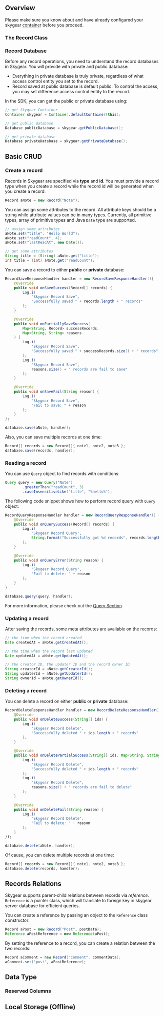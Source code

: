 <a name="overview"></a>
## Overview

Please make sure you know about and have already configured your skygear
[container](/android/guide#setting-up) before you proceed.

<a name="record"></a>
### The Record Class

### Record Database

Before any record operations, you need to understand the record databases in
Skygear. You will provide with private and public database:

- Everything in private database is truly private, regardless of what access
control entity you set to the record.
- Record saved at public database is default public. To control the access, you
may set difference access control entity to the record.

In the SDK, you can get the public or private database using:

```java
// get Skygear Container
Container skygear = Container.defaultContainer(this);

// get public database
Database publicDatabase = skygear.getPublicDatabase();

// get private database
Database privateDatabase = skygear.getPrivateDatabase();
```

<a name="basic-crud"></a>
## Basic CRUD

### Create a record

Records in Skygear are specified via __type__ and __id__. You must provide a record
type when you create a record while the record id will be generated when you
create a record.

```java
Record aNote = new Record("Note");
```

You can assign some attributes to the record. All attribute keys should be a
string while attribute values can be in many types. Currently, all primitive
types, array of primitive types and Java `Date` type are supported.

```java
// assign some attributes
aNote.set("title", "Hello World");
aNote.set("readCount", 4);
aNote.set("lastReadAt", new Date());

// get some attributes
String title = (String) aNote.get("title");
int title = (int) aNote.get("readCount");
```

You can save a record to either __public__ or __private__ database:

```java
RecordSaveResponseHandler handler = new RecordSaveResponseHandler(){
    @Override
    public void onSaveSuccess(Record[] records) {
        Log.i(
            "Skygear Record Save",
            "Successfully saved " + records.length + " records"
        );
    }

    @Override
    public void onPartiallySaveSuccess(
        Map<String, Record> successRecords,
        Map<String, String> reasons
    ) {
        Log.i(
            "Skygear Record Save",
            "Successfully saved " + successRecords.size() + " records"
        );
        Log.i(
            "Skygear Record Save",
            reasons.size() + " records are fail to save"
        );
    }

    @Override
    public void onSaveFail(String reason) {
        Log.i(
            "Skygear Record Save",
            "Fail to save: " + reason
        );
    }
};

database.save(aNote, handler);
```

Also, you can save multiple records at one time:

```java
Record[] records = new Record[]{ note1, note2, note3 };
database.save(records, handler);
```

### Reading a record

You can use `Query` object to find records with conditions:

```java
Query query = new Query("Note")
        .greaterThan("readCount", 3)
        .caseInsensitiveLike("title", "%hello%");
```

The following code snippet shows how to perform record query with `Query` object:

```java
RecordQueryResponseHandler handler = new RecordQueryResponseHandler() {
    @Override
    public void onQuerySuccess(Record[] records) {
        Log.i(
            "Skygear Record Query",
            String.format("Successfully got %d records", records.length)
        );
    }

    @Override
    public void onQueryError(String reason) {
        Log.i(
            "Skygear Record Query",
            "Fail to delete: " + reason
        );
    }
}

database.query(query, handler);

```

For more information, please check out the [Query Section](/android/guide/query)

### Updating a record

After saving the records, some meta attributes are available on the records:

```java
// the time when the record created
Date createdAt = aNote.getCreatedAt();

// the time when the record last updated
Date updatedAt = aNote.getUpdatedAt();

// the creator ID, the updater ID and the record owner ID
String creatorId = aNote.getCreatorId();
String updaterId = aNote.getUpdaterId();
String ownerId = aNote.getOwnerId();
```

### Deleting a record

You can delete a record on either __public__ or __private__ database:

```java
RecordDeleteResponseHandler handler = new RecordDeleteResponseHandler() {
    @Override
    public void onDeleteSuccess(String[] ids) {
        Log.i(
            "Skygear Record Delete",
            "Successfully deleted " + ids.length + " records"
        );
    }

    @Override
    public void onDeletePartialSuccess(String[] ids, Map<String, String> reasons) {
        Log.i(
            "Skygear Record Delete",
            "Successfully deleted " + ids.length + " records"
        );
        Log.i(
            "Skygear Record Delete",
            reasons.size() + " records are fail to delete"
        );
    }

    @Override
    public void onDeleteFail(String reason) {
        Log.i(
            "Skygear Record Delete",
            "Fail to delete: " + reason
        );
    }
});

database.delete(aNote, handler);
```

Of cause, you can delete multiple records at one time:

```java
Record[] records = new Record[]{ note1, note2, note3 };
database.delete(records, handler);
```

<a name="reference"></a>
## Records Relations

Skygear supports parent-child relations between records via _reference_.
`Reference` is a pointer class, which will translate to foreign key in
skygear server database for efficient queries.

You can create a reference by passing an object to the `Reference` class
constructor:

```java
Record aPost = new Record("Post", postData);
Reference aPostReference = new Reference(aPost);
```

By setting the reference to a record, you can create a relation between
the two records:

```java
Record aComment = new Record("Comment", commentData);
aComment.set("post", aPostReference);

```

<a name="data-type"></a>
## Data Type

<a name="reserved"></a>
### Reserved Columns

<a name="local-storage"></a>
## Local Storage (Offline)

